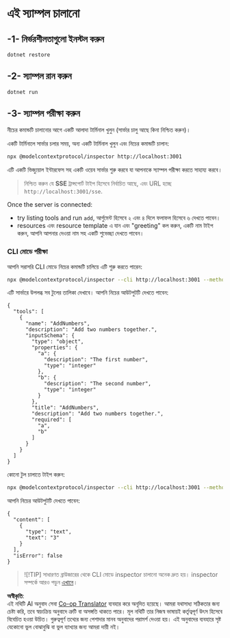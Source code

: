 <!--
CO_OP_TRANSLATOR_METADATA:
{
  "original_hash": "2a58caa6e11faa09470b7f81e6729652",
  "translation_date": "2025-06-18T05:53:59+00:00",
  "source_file": "03-GettingStarted/05-sse-server/solution/dotnet/README.md",
  "language_code": "bn"
}
-->
# এই স্যাম্পল চালানো

## -1- নির্ভরশীলতাগুলো ইনস্টল করুন

```bash
dotnet restore
```

## -2- স্যাম্পল রান করুন

```bash
dotnet run
```

## -3- স্যাম্পল পরীক্ষা করুন

নীচের কমান্ডটি চালানোর আগে একটি আলাদা টার্মিনাল খুলুন (সার্ভার চালু আছে কিনা নিশ্চিত করুন)।

একটি টার্মিনালে সার্ভার চলার সময়, অন্য একটি টার্মিনাল খুলুন এবং নিচের কমান্ডটি চালান:

```bash
npx @modelcontextprotocol/inspector http://localhost:3001
```

এটি একটি ভিজ্যুয়াল ইন্টারফেস সহ একটি ওয়েব সার্ভার শুরু করবে যা আপনাকে স্যাম্পল পরীক্ষা করতে সাহায্য করবে।

> নিশ্চিত করুন যে **SSE** ট্রান্সপোর্ট টাইপ হিসেবে নির্বাচিত আছে, এবং URL হচ্ছে `http://localhost:3001/sse`.

Once the server is connected: 

- try listing tools and run `add`, আর্গুমেন্ট হিসেবে ২ এবং ৪ দিলে ফলাফল হিসেবে ৬ দেখতে পাবেন।
- resources এবং resource template এ যান এবং "greeting" কল করুন, একটি নাম টাইপ করুন, আপনি আপনার দেওয়া নাম সহ একটি শুভেচ্ছা দেখতে পাবেন।

### CLI মোডে পরীক্ষা

আপনি সরাসরি CLI মোডে নিচের কমান্ডটি চালিয়ে এটি শুরু করতে পারেন:

```bash 
npx @modelcontextprotocol/inspector --cli http://localhost:3001 --method tools/list
```

এটি সার্ভারে উপলব্ধ সব টুলের তালিকা দেখাবে। আপনি নিচের আউটপুটটি দেখতে পাবেন:

```text
{
  "tools": [
    {
      "name": "AddNumbers",
      "description": "Add two numbers together.",
      "inputSchema": {
        "type": "object",
        "properties": {
          "a": {
            "description": "The first number",
            "type": "integer"
          },
          "b": {
            "description": "The second number",
            "type": "integer"
          }
        },
        "title": "AddNumbers",
        "description": "Add two numbers together.",
        "required": [
          "a",
          "b"
        ]
      }
    }
  ]
}
```

কোনো টুল চালাতে টাইপ করুন:

```bash
npx @modelcontextprotocol/inspector --cli http://localhost:3001 --method tools/call --tool-name AddNumbers --tool-arg a=1 --tool-arg b=2
```

আপনি নিচের আউটপুটটি দেখতে পাবেন:

```text
{
  "content": [
    {
      "type": "text",
      "text": "3"
    }
  ],
  "isError": false
}
```

> ![!TIP]
> সাধারণত ব্রাউজারের থেকে CLI মোডে inspector চালানো অনেক দ্রুত হয়।
> inspector সম্পর্কে আরও পড়ুন [এখানে](https://github.com/modelcontextprotocol/inspector)।

**অস্বীকৃতি**:  
এই নথিটি AI অনুবাদ সেবা [Co-op Translator](https://github.com/Azure/co-op-translator) ব্যবহার করে অনূদিত হয়েছে। আমরা যথাসাধ্য সঠিকতার জন্য চেষ্টা করি, তবে স্বয়ংক্রিয় অনুবাদে ত্রুটি বা অসঙ্গতি থাকতে পারে। মূল নথিটি তার নিজস্ব ভাষায়ই কর্তৃত্বপূর্ণ উৎস হিসেবে বিবেচিত হওয়া উচিত। গুরুত্বপূর্ণ তথ্যের জন্য পেশাদার মানব অনুবাদের পরামর্শ দেওয়া হয়। এই অনুবাদের ব্যবহারে সৃষ্ট যেকোনো ভুল বোঝাবুঝি বা ভুল ব্যাখ্যার জন্য আমরা দায়ী নই।